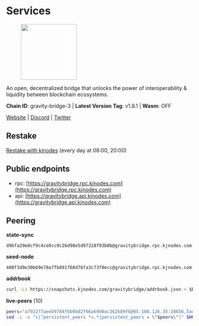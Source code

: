 # Services

<figure><img src="https://raw.githubusercontent.com/kj89/testnet_manuals/main/pingpub/logos/gravitybridge.png" width="150" alt=""><figcaption></figcaption></figure>

An open, decentralized bridge that unlocks the power of  interoperability & liquidity between blockchain ecosystems.

**Chain ID**: gravity-bridge-3 | **Latest Version Tag**: v1.8.1 | **Wasm**: OFF

[Website](https://www.gravitybridge.net) | [Discord](https://discord.gg/ARV8dTSjAk) | [Twitter](https://twitter.com/gravity_bridge)

## Restake

[Restake with kjnodes](https://restake.app/gravitybridge/gravityvaloper1nw3uavthnjwsgrrjzav2wdg9m0pw7k4fc7hvlz) (every day at 08:00, 20:00)
## Public endpoints

* rpc: [https://gravitybridge.rpc.kjnodes.com](https://gravitybridge.rpc.kjnodes.com)
* api: [https://gravitybridge.api.kjnodes.com](https://gravitybridge.api.kjnodes.com)

## Peering

**state-sync**

```text
d9bfa29e0cf9c4ce0cc9c26d98e5d97228f93b0b@gravitybridge.rpc.kjnodes.com:26656
```

**seed-node**

```text
400f3d9e30b69e78a7fb891f60d76fa3c73f0ecc@gravitybridge.rpc.kjnodes.com:26659
```

**addrbook**
```bash
curl -Ls https://snapshots.kjnodes.com/gravitybridge/addrbook.json > $HOME/.gravity/config/addrbook.json
```

**live-peers** (10)
```bash
peers="a792277aeeb9784fbb0bd2f66a69d0ac362b89fb@65.108.126.35:28656,5ad3fe86b1214e1f5c897d23a2863fb46bdfc1f7@185.16.38.165:14256,c93bd39c0b41fb1e76fb52598e88b0b069ef05bc@95.217.170.202:27014,d9bfa29e0cf9c4ce0cc9c26d98e5d97228f93b0b@65.109.88.38:26656,82bf13b3c0af8cd0ea69c64ff43e61a5b7dbae7f@176.126.87.56:26656,0a8487549154b7dd96fd0af1843ecfa62246f816@18.144.134.123:26656,94a09a149acbaf7435d8d4082fd6100598e1fee0@157.90.5.119:26656,4bebde6a1b2907bd3cc167d2802b909770cbfda1@137.184.197.230:26656,77367b424f624c4f9f423267dd8d4d559b289b62@167.235.9.250:26656,2acf8add94531707982f17b91192866ad02de504@154.12.227.186:26656"
sed -i -e "s|^persistent_peers *=.*|persistent_peers = \"$peers\"|" $HOME/.gravity/config/config.toml
```
